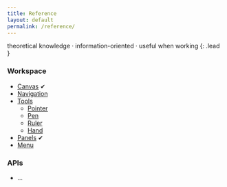 ```yaml
---
title: Reference
layout: default
permalink: /reference/
---
```


theoretical knowledge · information-oriented · useful when working
{: .lead }

### Workspace

- [Canvas](canvas) <span class='text-warning'>✔</span>
- [Navigation](navigation)
- [Tools](tools)
  - [Pointer](tools/pointer)
  - [Pen](tools/pen)
  - [Ruler](tools/measurement)
  - [Hand](tools/pan)
- [Panels](panels) <span class='text-warning'>✔</span>
- [Menu](menu)

### APIs

- ...